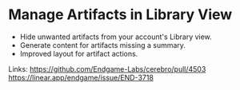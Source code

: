 # Manage Artifacts in Library View

*   Hide unwanted artifacts from your account's Library view.
*   Generate content for artifacts missing a summary.
*   Improved layout for artifact actions.

Links:
https://github.com/Endgame-Labs/cerebro/pull/4503
https://linear.app/endgame/issue/END-3718
